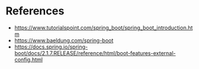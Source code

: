 # References
* https://www.tutorialspoint.com/spring_boot/spring_boot_introduction.htm
* https://www.baeldung.com/spring-boot
* https://docs.spring.io/spring-boot/docs/2.1.7.RELEASE/reference/html/boot-features-external-config.html

#